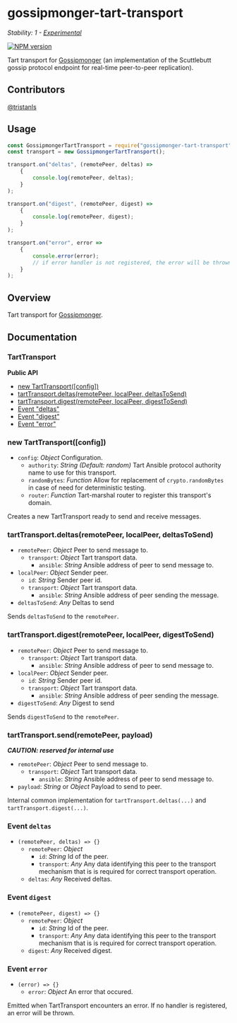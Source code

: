 # gossipmonger-tart-transport

_Stability: 1 - [Experimental](https://github.com/tristanls/stability-index#stability-1---experimental)_

[![NPM version](https://badge.fury.io/js/gossipmonger-tart-transport.png)](http://npmjs.org/package/gossipmonger-tart-transport)

Tart transport for [Gossipmonger](https://github.com/tristanls/gossipmonger) (an implementation of the Scuttlebutt gossip protocol endpoint for real-time peer-to-peer replication).

## Contributors

[@tristanls](https://github.com/tristanls)


## Usage

```javascript
const GossipmongerTartTransport = require("gossipmonger-tart-transport");
const transport = new GossipmongerTartTransport();

transport.on("deltas", (remotePeer, deltas) =>
    {
        console.log(remotePeer, deltas);
    }
);

transport.on("digest", (remotePeer, digest) =>
    {
        console.log(remotePeer, digest);
    }
);

transport.on("error", error =>
    {
        console.error(error);
        // if error handler is not registered, the error will be thrown
    }
);
```

## Overview

Tart transport for [Gossipmonger](https://github.com/tristanls/node-gossipmonger).

## Documentation

### TartTransport

**Public API**

  * [new TartTransport(\[config\])](#tarttransportconfig)
  * [tartTransport.deltas(remotePeer, localPeer, deltasToSend)](#tarttransportdeltasremotepeer-localpeer-deltastosend)
  * [tartTransport.digest(remotePeer, localPeer, digestToSend)](#tarttransportdigestremotepeer-localpeer-digesttosend)
  * [Event "deltas"](#event-deltas)
  * [Event "digest"](#event-digest)
  * [Event "error"](#event-error)

### new TartTransport([config])

  * `config`: _Object_ Configuration.
    * `authority`: _String_ _(Default: random)_ Tart Ansible protocol authority name to use for this transport.
    * `randomBytes`: _Function_ Allow for replacement of `crypto.randomBytes` in case of need for deterministic testing.
    * `router`: _Function_ Tart-marshal router to register this transport's domain.

Creates a new TartTransport ready to send and receive messages.

### tartTransport.deltas(remotePeer, localPeer, deltasToSend)

  * `remotePeer`: _Object_ Peer to send message to.
    * `transport`: _Object_ Tart transport data.
      * `ansible`: _String_ Ansible address of peer to send message to.
  * `localPeer`: _Object_ Sender peer.
    * `id`: _String_ Sender peer id.
    * `transport`: _Object_ Tart transport data.
      * `ansible`: _String_ Ansible address of peer sending the message.
  * `deltasToSend`: _Any_ Deltas to send

Sends `deltasToSend` to the `remotePeer`.

### tartTransport.digest(remotePeer, localPeer, digestToSend)

  * `remotePeer`: _Object_ Peer to send message to.
    * `transport`: _Object_ Tart transport data.
      * `ansible`: _String_ Ansible address of peer to send message to.
  * `localPeer`: _Object_ Sender peer.
    * `id`: _String_ Sender peer id.
    * `transport`: _Object_ Tart transport data.
      * `ansible`: _String_ Ansible address of peer sending the message.
  * `digestToSend`: _Any_ Digest to send

Sends `digestToSend` to the `remotePeer`.

### tartTransport.send(remotePeer, payload)

_**CAUTION: reserved for internal use**_

  * `remotePeer`: _Object_ Peer to send message to.
    * `transport`: _Object_ Tart transport data.
      * `ansible`: _String_ Ansible address of peer to send message to.
  * `payload`: _String_ or _Object_ Payload to send to peer.

Internal common implementation for `tartTransport.deltas(...)` and `tartTransport.digest(...)`.

### Event `deltas`

  * `(remotePeer, deltas) => {}`
    * `remotePeer`: _Object_
      * `id`: _String_ Id of the peer.
      * `transport`: _Any_ Any data identifying this peer to the transport mechanism that is is required for correct transport operation.
    * `deltas`: _Any_ Received deltas.

### Event `digest`

  * `(remotePeer, digest) => {}`
    * `remotePeer`: _Object_
      * `id`: _String_ Id of the peer.
      * `transport`: _Any_ Any data identifying this peer to the transport mechanism that is is required for correct transport operation.
    * `digest`: _Any_ Received digest.

### Event `error`

  * `(error) => {}`
    * `error`: _Object_ An error that occured.

Emitted when TartTransport encounters an error. If no handler is registered, an error will be thrown.
